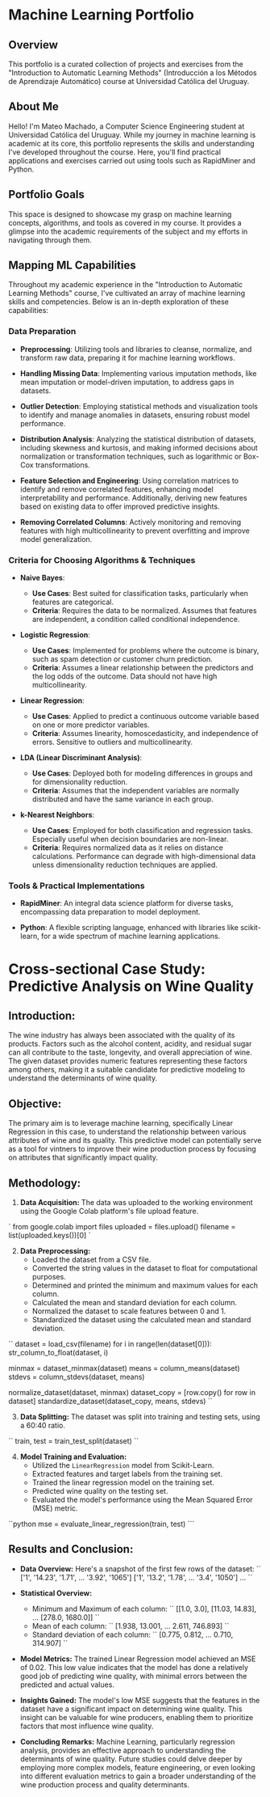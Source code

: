 # Machine Learning Portfolio
## Overview
This portfolio is a curated collection of projects and exercises from the "Introduction to Automatic Learning Methods" (Introducción a los Métodos de Aprendizaje Automático) course at Universidad Católica del Uruguay.

## About Me
Hello! I'm Mateo Machado, a Computer Science Engineering student at Universidad Católica del Uruguay. While my journey in machine learning is academic at its core, this portfolio represents the skills and understanding I've developed throughout the course. Here, you'll find practical applications and exercises carried out using tools such as RapidMiner and Python.

## Portfolio Goals
This space is designed to showcase my grasp on machine learning concepts, algorithms, and tools as covered in my course. It provides a glimpse into the academic requirements of the subject and my efforts in navigating through them.

## Mapping ML Capabilities

Throughout my academic experience in the "Introduction to Automatic Learning Methods" course, I've cultivated an array of machine learning skills and competencies. Below is an in-depth exploration of these capabilities:

### Data Preparation

- **Preprocessing**: Utilizing tools and libraries to cleanse, normalize, and transform raw data, preparing it for machine learning workflows.
  
- **Handling Missing Data**: Implementing various imputation methods, like mean imputation or model-driven imputation, to address gaps in datasets.
  
- **Outlier Detection**: Employing statistical methods and visualization tools to identify and manage anomalies in datasets, ensuring robust model performance.
  
- **Distribution Analysis**: Analyzing the statistical distribution of datasets, including skewness and kurtosis, and making informed decisions about normalization or transformation techniques, such as logarithmic or Box-Cox transformations.
  
- **Feature Selection and Engineering**: Using correlation matrices to identify and remove correlated features, enhancing model interpretability and performance. Additionally, deriving new features based on existing data to offer improved predictive insights.
  
- **Removing Correlated Columns**: Actively monitoring and removing features with high multicollinearity to prevent overfitting and improve model generalization.

### Criteria for Choosing Algorithms & Techniques

- **Naive Bayes**:
  - **Use Cases**: Best suited for classification tasks, particularly when features are categorical.
  - **Criteria**: Requires the data to be normalized. Assumes that features are independent, a condition called conditional independence.
  
- **Logistic Regression**:
  - **Use Cases**: Implemented for problems where the outcome is binary, such as spam detection or customer churn prediction.
  - **Criteria**: Assumes a linear relationship between the predictors and the log odds of the outcome. Data should not have high multicollinearity.
  
- **Linear Regression**:
  - **Use Cases**: Applied to predict a continuous outcome variable based on one or more predictor variables.
  - **Criteria**: Assumes linearity, homoscedasticity, and independence of errors. Sensitive to outliers and multicollinearity.
  
- **LDA (Linear Discriminant Analysis)**:
  - **Use Cases**: Deployed both for modeling differences in groups and for dimensionality reduction.
  - **Criteria**: Assumes that the independent variables are normally distributed and have the same variance in each group.
  
- **k-Nearest Neighbors**:
  - **Use Cases**: Employed for both classification and regression tasks. Especially useful when decision boundaries are non-linear.
  - **Criteria**: Requires normalized data as it relies on distance calculations. Performance can degrade with high-dimensional data unless dimensionality reduction techniques are applied.

### Tools & Practical Implementations

- **RapidMiner**: An integral data science platform for diverse tasks, encompassing data preparation to model deployment.

- **Python**: A flexible scripting language, enhanced with libraries like scikit-learn, for a wide spectrum of machine learning applications.

# Cross-sectional Case Study: Predictive Analysis on Wine Quality

## Introduction:

The wine industry has always been associated with the quality of its products. Factors such as the alcohol content, acidity, and residual sugar can all contribute to the taste, longevity, and overall appreciation of wine. The given dataset provides numeric features representing these factors among others, making it a suitable candidate for predictive modeling to understand the determinants of wine quality.

## Objective:

The primary aim is to leverage machine learning, specifically Linear Regression in this case, to understand the relationship between various attributes of wine and its quality. This predictive model can potentially serve as a tool for vintners to improve their wine production process by focusing on attributes that significantly impact quality.

## Methodology:

1. **Data Acquisition:** 
   The data was uploaded to the working environment using the Google Colab platform's file upload feature.

\`
from google.colab import files
uploaded = files.upload()
filename = list(uploaded.keys())[0]
`

2. **Data Preprocessing:** 
   - Loaded the dataset from a CSV file.
   - Converted the string values in the dataset to float for computational purposes.
   - Determined and printed the minimum and maximum values for each column.
   - Calculated the mean and standard deviation for each column.
   - Normalized the dataset to scale features between 0 and 1.
   - Standardized the dataset using the calculated mean and standard deviation.

\``
dataset = load_csv(filename)
for i in range(len(dataset[0])): 
    str_column_to_float(dataset, i)

minmax = dataset_minmax(dataset)
means = column_means(dataset)
stdevs = column_stdevs(dataset, means)

normalize_dataset(dataset, minmax)
dataset_copy = [row.copy() for row in dataset]
standardize_dataset(dataset_copy, means, stdevs)
``

3. **Data Splitting:** 
   The dataset was split into training and testing sets, using a 60:40 ratio.

\``
train, test = train_test_split(dataset)
``

4. **Model Training and Evaluation:** 
   - Utilized the `LinearRegression` model from Scikit-Learn.
   - Extracted features and target labels from the training set.
   - Trained the linear regression model on the training set.
   - Predicted wine quality on the testing set.
   - Evaluated the model's performance using the Mean Squared Error (MSE) metric.

\``python
mse = evaluate_linear_regression(train, test)
\```

## Results and Conclusion:

- **Data Overview:**
  Here's a snapshot of the first few rows of the dataset:
  \``
  ['1', '14.23', '1.71', ... '3.92', '1065']
  ['1', '13.2', '1.78', ... '3.4', '1050']
  ...
  ``

- **Statistical Overview:**
  - Minimum and Maximum of each column:
  \``
  [[1.0, 3.0], [11.03, 14.83], ... [278.0, 1680.0]]
  ``
  - Mean of each column:
  \``
  [1.938, 13.001, ... 2.611, 746.893]
  ``
  - Standard deviation of each column:
  \``
  [0.775, 0.812, ... 0.710, 314.907]
  ``

- **Model Metrics:** 
  The trained Linear Regression model achieved an MSE of 0.02. This low value indicates that the model has done a relatively good job of predicting wine quality, with minimal errors between the predicted and actual values.

- **Insights Gained:**
  The model's low MSE suggests that the features in the dataset have a significant impact on determining wine quality. This insight can be valuable for wine producers, enabling them to prioritize factors that most influence wine quality.

- **Concluding Remarks:** 
  Machine Learning, particularly regression analysis, provides an effective approach to understanding the determinants of wine quality. Future studies could delve deeper by employing more complex models, feature engineering, or even looking into different evaluation metrics to gain a broader understanding of the wine production process and quality determinants.


